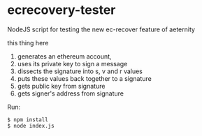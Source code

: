 # ecrecovery-tester
NodeJS script for testing the new ec-recover feature of aeternity

this thing here 
1. generates an ethereum account, 
2. uses its private key to sign a message
3. dissects the signature into s, v and r values
4. puts these values back together to a signature
5. gets public key from signature
6. gets signer's address from signature

Run:
```
$ npm install
$ node index.js
```
